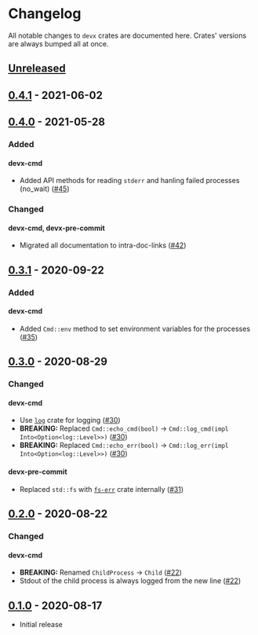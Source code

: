 # Changelog

All notable changes to `devx` crates are documented here. Crates' versions are
always bumped all at once.

## [Unreleased]

## [0.4.1] - 2021-06-02

## [0.4.0] - 2021-05-28

### Added

#### devx-cmd

- Added API methods for reading `stderr` and hanling failed processes (no_wait) ([#45])

### Changed

#### devx-cmd, devx-pre-commit

- Migrated all documentation to intra-doc-links ([#42])

## [0.3.1] - 2020-09-22

### Added

#### devx-cmd

- Added `Cmd::env` method to set environment variables for the processes ([#35])

## [0.3.0] - 2020-08-29

### Changed

#### devx-cmd

- Use [`log`] crate for logging ([#30])
- **BREAKING:** Replaced `Cmd::echo_cmd(bool)` -> `Cmd::log_cmd(impl Into<Option<log::Level>>)` ([#30])
- **BREAKING:** Replaced `Cmd::echo_err(bool)` -> `Cmd::log_err(impl Into<Option<log::Level>>)` ([#30])

#### devx-pre-commit

- Replaced `std::fs` with [`fs-err`] crate internally ([#31])

## [0.2.0] - 2020-08-22

### Changed

#### devx-cmd

- **BREAKING:** Renamed `ChildProcess` -> `Child` ([#22])
- Stdout of the child process is always logged from the new line ([#22])

## [0.1.0] - 2020-08-17

- Initial release

[Unreleased]: https://github.com/elastio/devx/compare/v0.4.1...HEAD
[0.4.1]: https://github.com/elastio/devx/compare/v0.4.0...v0.4.1
[0.4.0]: https://github.com/elastio/devx/compare/v0.3.1...v0.4.0
[0.3.1]: https://github.com/elastio/devx/compare/v0.3.0...v0.3.1
[0.3.0]: https://github.com/elastio/devx/compare/v0.2.0...v0.3.0
[0.2.0]: https://github.com/elastio/devx/compare/v0.1.0...v0.2.0
[0.1.0]: https://github.com/elastio/devx/commits/v0.1.0

[`log`]: https://docs.rs/log
[`fs-err`]: https://docs.rs/fs-err

[#22]: https://github.com/elastio/devx/pull/22
[#30]: https://github.com/elastio/devx/pull/30
[#31]: https://github.com/elastio/devx/pull/31
[#35]: https://github.com/elastio/devx/pull/35
[#42]: https://github.com/elastio/devx/pull/42
[#45]: https://github.com/elastio/devx/pull/45

